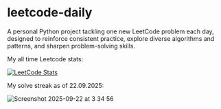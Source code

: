 # leetcode-daily

A personal Python project tackling one new LeetCode problem each day, designed to reinforce consistent practice, explore diverse algorithms and patterns, and sharpen problem-solving skills.

My all time Leetcode stats:

[![LeetCode Stats](https://leetcard.jacoblin.cool/uygarpolat?theme=dark&ext=contest&ext=heatmap)](https://leetcode.com/uygarpolat/)

My solve streak as of 22.09.2025:

![Screenshot 2025-09-22 at 3 34 56](https://github.com/user-attachments/assets/0b71724b-204b-42b0-8131-38645336943a)
